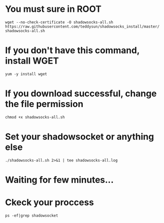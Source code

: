 # You must sure in ROOT

```wget --no-check-certificate -O shadowsocks-all.sh https://raw.githubusercontent.com/teddysun/shadowsocks_install/master/shadowsocks-all.sh```

# If you don't have this command, install WGET

```yum -y install wget```

# If you download successful, change the file permission

```chmod +x shadowsocks-all.sh```

# Set your shadowsocket or anything else

```./shadowsocks-all.sh 2>&1 | tee shadowsocks-all.log```

# Waiting for few minutes...

# Ckeck your proccess

```ps -ef|grep shadowsocket```
